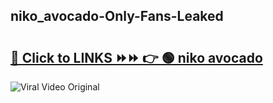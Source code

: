 
 ## niko_avocado-Only-Fans-Leaked

# <h2><a href="https://clipsfans.com/niko_avocado&ref=git">🔗 Click to LINKS ⏩⏩ 👉 🟢 niko avocado </a></h2>

<a href="https://clipsfans.com/niko_avocado&ref=git" rel="nofollow" data-target="animated-image.originalLink"><img src="https://i.ibb.co.com/xMMVF88/686577567.gif" alt="Viral Video Original" style="max-width: 100%; display: inline-block;" data-target="animated-image.originalImage"></a>
